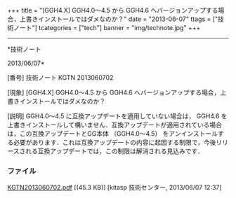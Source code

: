 ﻿+++
title = "[GGH4.X] GGH4.0〜4.5 から GGH4.6 へバージョンアップする場合，上書きインストールではダメなのか？"
date = "2013-06-07"
ttags = ["技術ノート"]
tcategories = ["tech"]
banner = "img/technote.jpg"
+++

-----------------------------------------------------------------------------------------------------------------------------

*技術ノート

2013/06/07*


[番号]
技術ノート KGTN 2013060702

[現象]
[GGH4.X] GGH4.0〜4.5 から GGH4.6
へバージョンアップする場合，上書きインストールではダメなのか？

[説明]
GGH4.0〜4.5 に互換アップデートを適用していない場合は， GGH4.6
を上書きインストールして構いません．互換アップデートが適用されている場合は，この互換アップデートとGG本体
（GGH4.0〜4.5）
をアンインストールする必要があります．これは互換アップデートの内容に起因する制限で，今後リリースされる互換アップデートでは，この制限は解消される見込みです．


### ファイル

 
 


[KGTN2013060702.pdf](http://techreport.kitasp.net/attachments/download/1335/KGTN2013060702.pdf)
 [(45.3 KB)] [kitasp 技術センター, 2013/06/07
12:37]


 


 

